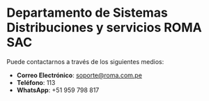 #  Departamento de Sistemas Distribuciones y servicios ROMA SAC

Puede contactarnos a través de los siguientes medios:

- **Correo Electrónico**: soporte@roma.com.pe
- **Teléfono**: 113
- **WhatsApp**: +51 959 798 817